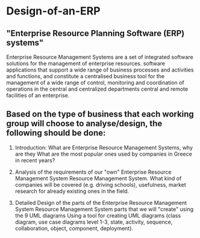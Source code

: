 # Design-of-an-ERP

## "Enterprise Resource Planning Software (ERP) systems"

Enterprise Resource Management Systems are a set of integrated software solutions for the management of enterprise resources.
software applications that support a wide range of business processes and activities and functions, and constitute a centralised 
business tool for the management of a wide range of control, monitoring and coordination of operations in the central and 
centralized departments central and remote facilities of an enterprise.

## Based on the type of business that each working group will choose to analyse/design, the following should be done:

1. Introduction: What are Enterprise Resource Management Systems, why are they
    What are the most popular ones used by companies in Greece in recent years?
2. Analysis of the requirements of our "own" Enterprise Resource Management System
   Resource Management System. What kind of companies will be covered (e.g. driving schools), usefulness,
   market research for already existing ones in the field.
   
3. Detailed Design of the parts of the Enterprise Resource Management System
   Resource Management System parts that we will "create" using the 9 UML diagrams
   Using a tool for creating UML diagrams (class diagram, use
   case diagrams level 1-3, state, activity, sequence, collaboration, object,
   component, deployment).
